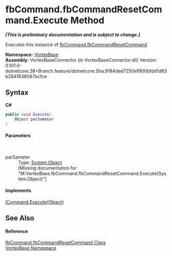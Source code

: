 # fbCommand.fbCommandResetCommand.Execute Method 
 _**\[This is preliminary documentation and is subject to change.\]**_

Executes this instance of <a href="T_VortexBase_fbCommand_fbCommandResetCommand.md">fbCommand.fbCommandResetCommand</a>

**Namespace:**&nbsp;<a href="N_VortexBase.md">VortexBase</a><br />**Assembly:**&nbsp;VortexBaseConnector (in VortexBaseConnector.dll) Version: 0.101.0-dotnetcore.38+Branch.feature/dotnetcore.Sha.9184ded7250ef900bfdd1d83b2841836087bcfce

## Syntax

**C#**<br />
``` C#
public void Execute(
	Object parSameter
)
```


#### Parameters
&nbsp;<dl><dt>parSameter</dt><dd>Type: <a href="https://docs.microsoft.com/dotnet/api/system.object" target="_blank">System.Object</a><br />\[Missing <param name="parSameter"/> documentation for "M:VortexBase.fbCommand.fbCommandResetCommand.Execute(System.Object)"\]</dd></dl>

#### Implements
<a href="https://docs.microsoft.com/dotnet/api/system.windows.input.icommand.execute#System_Windows_Input_ICommand_Execute_System_Object_" target="_blank">ICommand.Execute(Object)</a><br />

## See Also


#### Reference
<a href="T_VortexBase_fbCommand_fbCommandResetCommand.md">fbCommand.fbCommandResetCommand Class</a><br /><a href="N_VortexBase.md">VortexBase Namespace</a><br />